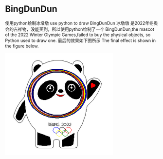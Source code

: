 # BingDunDun
使用python绘制冰墩墩
use python to draw BingDunDun
冰墩墩 是2022年冬奥会的吉祥物，没能买到，所以使用python绘制了一个
BingDunDun,the mascot of the 2022 Winter Olympic Games,failed to buy the physical objects, so Python used to draw one.
最后的效果如下图所示
The final effect is shown in the figure below.

![image](https://github.com/CabbageEggplant/BingDunDun/blob/main/images/BingDunDun.png)
